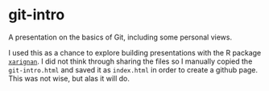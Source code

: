 # git-intro

A presentation on the basics of Git, including some personal views.

I used this as a chance to explore building presentations with the R package [`xarignan`](https://github.com/yihui/xaringan).  I did not think through sharing the files so I manually copied the `git-intro.html` and saved it as `index.html` in order to create a github page.  This was not wise, but alas it will do.  
